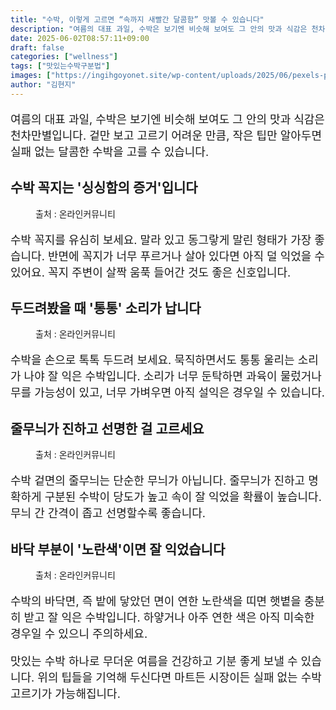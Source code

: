 ```yaml
---
title: "수박, 이렇게 고르면 “속까지 새빨간 달콤함” 맛볼 수 있습니다"
description: "여름의 대표 과일, 수박은 보기엔 비슷해 보여도 그 안의 맛과 식감은 천차만별입니다. 겉만 보고 고르기 어려운 만큼, 작은 팁만 알아두면 실패 없는 달콤한 수박을 고를 수 있습니다."
date: 2025-06-02T08:57:11+09:00
draft: false
categories: ["wellness"]
tags: ["맛있는수박구분법"]
images: ["https://ingihgoyonet.site/wp-content/uploads/2025/06/pexels-pixabay-59830-1024x768.jpg", "https://ingihgoyonet.site/wp-content/uploads/2025/06/pexels-brian-van-den-heuvel-339534-1313267-683x1024.jpg", "https://ingihgoyonet.site/wp-content/uploads/2025/06/pexels-elletakesphotos-3513238-1024x683.jpg", "https://ingihgoyonet.site/wp-content/uploads/2025/06/pexels-victorino-2288692-768x1024.jpg"]
author: "김현지"
---
```


<p style="font-size:18px">여름의 대표 과일, 수박은 보기엔 비슷해 보여도 그 안의 맛과 식감은 천차만별입니다. 겉만 보고 고르기 어려운 만큼, 작은 팁만 알아두면 실패 없는 달콤한 수박을 고를 수 있습니다.</p> <h2 >수박 꼭지는 '싱싱함의 증거'입니다</h2> <figure ><img src="https://ingihgoyonet.site/wp-content/uploads/2025/06/pexels-pixabay-59830-1024x768.jpg" alt="" style="aspect-ratio:16/9;object-fit:cover"/><figcaption >출처 : 온라인커뮤니티</figcaption></figure> <p style="font-size:18px">수박 꼭지를 유심히 보세요. 말라 있고 동그랗게 말린 형태가 가장 좋습니다. 반면에 꼭지가 너무 푸르거나 살아 있다면 아직 덜 익었을 수 있어요. 꼭지 주변이 살짝 움푹 들어간 것도 좋은 신호입니다.</p> <h2 >두드려봤을 때 '통통' 소리가 납니다</h2> <figure ><img src="https://ingihgoyonet.site/wp-content/uploads/2025/06/pexels-brian-van-den-heuvel-339534-1313267-683x1024.jpg" alt="" style="aspect-ratio:16/9;object-fit:cover"/><figcaption >출처 : 온라인커뮤니티</figcaption></figure> <p style="font-size:18px">수박을 손으로 톡톡 두드려 보세요. 묵직하면서도 통통 울리는 소리가 나야 잘 익은 수박입니다. 소리가 너무 둔탁하면 과육이 물렀거나 무를 가능성이 있고, 너무 가벼우면 아직 설익은 경우일 수 있습니다.</p> <h2 >줄무늬가 진하고 선명한 걸 고르세요</h2> <figure ><img src="https://ingihgoyonet.site/wp-content/uploads/2025/06/pexels-elletakesphotos-3513238-1024x683.jpg" alt="" style="aspect-ratio:16/9;object-fit:cover"/><figcaption >출처 : 온라인커뮤니티</figcaption></figure> <p style="font-size:18px">수박 겉면의 줄무늬는 단순한 무늬가 아닙니다. 줄무늬가 진하고 명확하게 구분된 수박이 당도가 높고 속이 잘 익었을 확률이 높습니다. 무늬 간 간격이 좁고 선명할수록 좋습니다.</p> <h2 >바닥 부분이 '노란색'이면 잘 익었습니다</h2> <figure ><img src="https://ingihgoyonet.site/wp-content/uploads/2025/06/pexels-victorino-2288692-768x1024.jpg" alt="" style="aspect-ratio:16/9;object-fit:cover"/><figcaption >출처 : 온라인커뮤니티</figcaption></figure> <p style="font-size:18px">수박의 바닥면, 즉 밭에 닿았던 면이 연한 노란색을 띠면 햇볕을 충분히 받고 잘 익은 수박입니다. 하얗거나 아주 연한 색은 아직 미숙한 경우일 수 있으니 주의하세요.</p> <p style="font-size:18px">맛있는 수박 하나로 무더운 여름을 건강하고 기분 좋게 보낼 수 있습니다. 위의 팁들을 기억해 두신다면 마트든 시장이든 실패 없는 수박 고르기가 가능해집니다.</p>